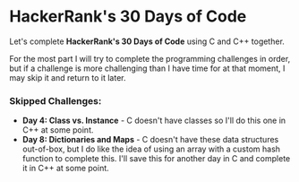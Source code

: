 # HackerRank's 30 Days of Code

Let's complete **HackerRank's 30 Days of Code** using C and C++ together.

For the most part I will try to complete the programming challenges in order, but if a challenge is more challenging than I have time for at that moment, I may skip it and return to it later.

### Skipped Challenges:

* **Day 4: Class vs. Instance** - C doesn't have classes so I'll do this one in C++ at some point.
* **Day 8: Dictionaries and Maps** - C doesn't have these data structures out-of-box, but I do like the idea of using an array with a custom hash function to complete this. I'll save this for another day in C and complete it in C++ at some point.





